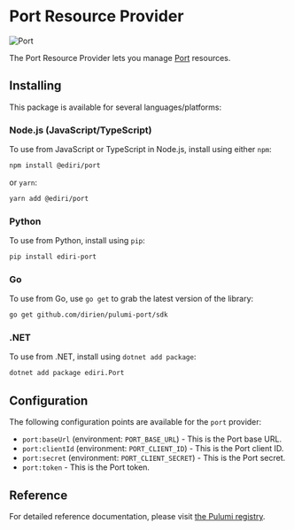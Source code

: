 # Port Resource Provider

![Port](./img/port.svg)

The Port Resource Provider lets you manage [Port](https://www.getport.io) resources.

## Installing

This package is available for several languages/platforms:

### Node.js (JavaScript/TypeScript)


To use from JavaScript or TypeScript in Node.js, install using either `npm`:

```bash
npm install @ediri/port
```

or `yarn`:

```bash
yarn add @ediri/port
```

### Python

To use from Python, install using `pip`:

```bash
pip install ediri-port
```

### Go

To use from Go, use `go get` to grab the latest version of the library:

```bash
go get github.com/dirien/pulumi-port/sdk
```

### .NET

To use from .NET, install using `dotnet add package`:

```bash
dotnet add package ediri.Port
```

## Configuration

The following configuration points are available for the `port` provider:

- `port:baseUrl` (environment: `PORT_BASE_URL`) - This is the Port base URL. 
- `port:clientId` (environment: `PORT_CLIENT_ID`) - This is the Port client ID.
- `port:secret` (environment: `PORT_CLIENT_SECRET`) - This is the Port secret.
- `port:token` - This is the Port token.
## Reference

For detailed reference documentation, please visit [the Pulumi registry](https://www.pulumi.com/registry/packages/pulumi-port-labs/api-docs/).

